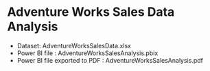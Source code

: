 # Adventure Works Sales Data Analysis

- Dataset: AdventureWorksSalesData.xlsx
- Power BI file : AdventureWorksSalesAnalysis.pbix
- Power BI file exported to PDF : AdventureWorksSalesAnalysis.pdf

